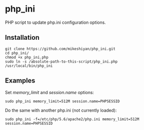 # php_ini
PHP script to update php.ini configuration options.

## Installation
```
git clone https://github.com/mikeshiyan/php_ini.git
cd php_ini/
chmod +x php_ini.php
sudo ln -s /absolute-path-to-this-script/php_ini.php /usr/local/bin/php_ini
```

## Examples
Set *memory_limit* and *session.name* options:
```
sudo php_ini memory_limit=512M session.name=PHPSESSID
```
Do the same with another php.ini (not currently loaded):
```
sudo php_ini -f=/etc/php/5.6/apache2/php.ini memory_limit=512M session.name=PHPSESSID
```
